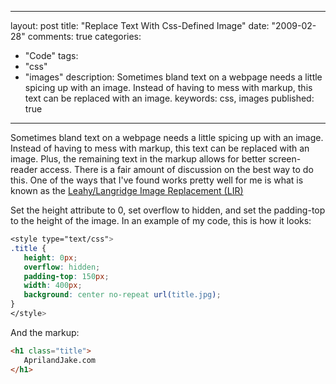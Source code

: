 
---
layout: post
title: "Replace Text With Css-Defined Image"
date: "2009-02-28"
comments: true
categories:
  - "Code"
tags:
  - "css"
  - "images"
description: Sometimes bland text on a webpage needs a little spicing up with an image.  Instead of having to mess with markup, this text can be replaced with an image. 
keywords: css, images
published: true
---

Sometimes bland text on a webpage needs a little spicing up with an image.  Instead of having to mess with markup, this text can be replaced with an image.  Plus, the remaining text in the markup allows for better screen-reader access.  There is a fair amount of discussion on the best way to do this.  One of the ways that I've found works pretty well for me is what is known as the <a href="http://stopdesign.com/archive/2003/03/07/replace-text.html#notes">Leahy/Langridge Image Replacement (LIR)</a>
<!--more-->

Set the height attribute to 0, set overflow to hidden, and set the padding-top to the height of the image.  In an example of my code, this is how it looks:

```css
<style type="text/css">
.title {
   height: 0px;
   overflow: hidden;
   padding-top: 150px;
   width: 400px;
   background: center no-repeat url(title.jpg);
}
</style>
```

And the markup:

```html
<h1 class="title">
   AprilandJake.com
</h1>
```
  
